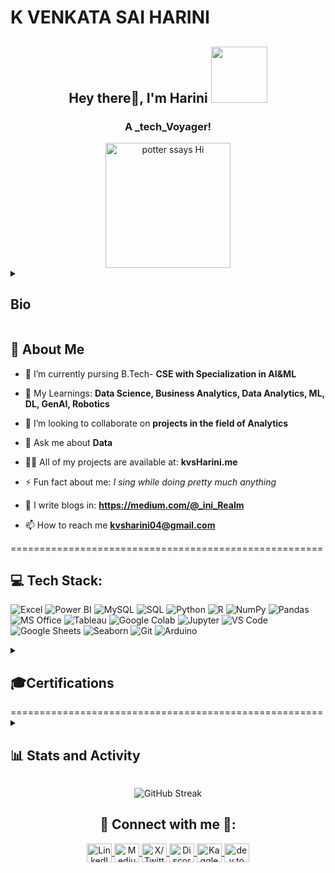# K VENKATA SAI HARINI

<div align="center">
<h2>Hey there👋, I'm Harini <img src="https://media.giphy.com/media/bcKmIWkUMCjVm/giphy.gif" width="90"></h2>
<h3>A _tech_Voyager!</h3> 
<img src="https://media.giphy.com/media/v1.Y2lkPTc5MGI3NjExZDc2Y2wzbzV4azFnZnBlbWY0YTJhMmRxODJ3NHR2aWNhaW9hbWVyciZlcD12MV9naWZzX3NlYXJjaCZjdD1n/VBGoqEIX0TWX5Kl0i0/giphy.gif" alt="potter ssays Hi" height="200px">
</div>

<details>
  <summary><h2>Bio</h2></summary> 
  <p align="justify">I'm an Analytics Enthusiast. I am passionate about analytics and open source. I love reading books and blogs related to personal branding, investments, Finance, trading, business and personal development. I enjoy participating in hackathons, tech events and love involving in Tech & Non-tech clubs, societies and communities. I'm an ambitious and curious learner, who enjoys learning new things across domains! Passionate about translating insights into actionable strategies through data-driven decisions. As a community enthusiast, I thrive on building professional networks and leading inclusive community engagement initiatives.
  </p></details>

## 🚀 About Me
-  📜 I’m currently pursing B.Tech- **CSE with Specialization in AI&ML**

- 🔭 My Learnings: **Data Science,  Business Analytics, Data Analytics, ML, DL, GenAI, Robotics**

- 🤝 I’m looking to collaborate on **projects in the field of Analytics**

- 💬 Ask me about **Data**
  
- 👨‍💻 All of my projects are available at: **kvsHarini.me**

- ⚡ Fun fact about me: *I sing while doing pretty much anything*

- 📝 I write blogs in: **https://medium.com/@_ini_Realm**

- 📫 How to reach me **kvsharini04@gmail.com**

======================================================

## 💻 Tech Stack:
![Excel](https://img.shields.io/badge/Excel-217346?style=for-the-badge&logo=microsoft-excel&logoColor=white) 
![Power BI](https://img.shields.io/badge/Power%20BI-F2C811?style=for-the-badge&logo=powerbi&logoColor=black)
![MySQL](https://img.shields.io/badge/mysql-%2300f.svg?style=for-the-badge&logo=mysql&logoColor=white) 
![SQL](https://img.shields.io/badge/SQL-%2307405e.svg?style=for-the-badge&logo=sqlite&logoColor=white) 
![Python](https://img.shields.io/badge/python-3670A0?style=for-the-badge&logo=python&logoColor=ffdd54) 
![R](https://img.shields.io/badge/r-%23276DC3.svg?style=for-the-badge&logo=r&logoColor=white) 
![NumPy](https://img.shields.io/badge/numpy-%23013243.svg?style=for-the-badge&logo=numpy&logoColor=white) 
![Pandas](https://img.shields.io/badge/pandas-%23150458.svg?style=for-the-badge&logo=pandas&logoColor=white) 
![MS Office](https://img.shields.io/badge/MS%20Office-D83B01?style=for-the-badge&logo=microsoft-office&logoColor=white) 
![Tableau](https://img.shields.io/badge/Tableau-E97627?style=for-the-badge&logo=Tableau&logoColor=white)
![Google Colab](https://img.shields.io/badge/Google%20Colab-F9AB00?style=for-the-badge&logo=googlecolab&logoColor=white)
![Jupyter](https://img.shields.io/badge/Jupyter-%23FA0F00.svg?style=for-the-badge&logo=jupyter&logoColor=white) 
![VS Code](https://img.shields.io/badge/VS%20Code-007ACC?style=for-the-badge&logo=visual-studio-code&logoColor=white)
![Google Sheets](https://img.shields.io/badge/Google%20Sheets-34A853?style=for-the-badge&logo=google-sheets&logoColor=white)
![Seaborn](https://img.shields.io/badge/Seaborn-3182bd?style=for-the-badge&logoColor=white)
![Git](https://img.shields.io/badge/Git-F05032?style=for-the-badge&logo=git&logoColor=white)
![Arduino](https://img.shields.io/badge/Arduino-00979D?style=flat&logo=arduino&logoColor=white) 
<br>


<details> 
  <summary><h2>🎓Certifications</h2></summary>
</details>
======================================================

<details>
  <summary><h2>📊 Stats and Activity</h2></summary>
  <br/>
  <p align="center">
    <img src="https://github-readme-stats.vercel.app/api?username=RelentlessTechVoyager&show_icons=true&theme=dark&count_private=true&hide_rank=false" alt="GitHub Stats" />
  </p>
  <p align="center">
    <img src="https://github-readme-stats.vercel.app/api/top-langs?username=RelentlessTechVoyager&show_icons=true&theme=dark&locale=en&layout=compact" alt="Top Languages" />
  </p>
</details>
<p align="center">
  <img src="https://github-readme-streak-stats.herokuapp.com/?user=RelentlessTechVoyager&theme=dark" alt="GitHub Streak" />
</p>


<h2 align="center">📲 Connect with me 🤝:</h2>
<p align="center">
  <!-- LinkedIn -->
  <a href="http://www.linkedin.com/in/kvsharini" target="_blank">
    <img align="center" src="https://cdn-icons-png.flaticon.com/512/174/174857.png" alt="LinkedIn" height="30" width="40" />
  </a>

  <!-- Medium -->
  <a href="http://medium.com/@RelentlessTechVoyage" target="_blank">
    <img align="center" src="https://cdn-icons-png.flaticon.com/512/5968/5968906.png" alt="Medium" height="30" width="40" />
  </a>

  <!-- X (Twitter) -->
  <a href="https://x.com/_Tech_Voyager" target="_blank">
    <img align="center" src="https://cdn-icons-png.flaticon.com/512/5968/5968830.png" alt="X/Twitter" height="30" width="40" />
  </a>
  
  <!-- Discord -->
  <a href="http://discordapp.com/users/1069992998705827841" target="_blank">
    <img align="center" src="https://cdn-icons-png.flaticon.com/512/2111/2111370.png" alt="Discord" height="30" width="40" />
  </a>
  
 <!-- Kaggle -->
<a href="https://www.kaggle.com/infiniteexplorer" target="_blank">
  <img align="center" src="https://www.vectorlogo.zone/logos/kaggle/kaggle-icon.svg" alt="Kaggle" height="30" width="40" />
</a>

  <!-- Dev.to -->
  <a href="https://dev.to/tech_voyager" target="_blank">
    <img align="center" src="https://cdn.worldvectorlogo.com/logos/devto.svg" alt="dev.to" height="30" width="40" />
  </a>
</p>


<!-- <div align="center">
  
![Visitor Count](https://profile-counter.glitch.me/RelentlessTechVoyager/count.svg)

</div> -->
